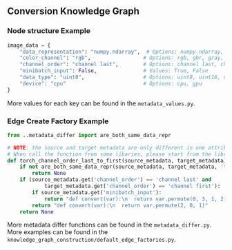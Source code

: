 ## Conversion Knowledge Graph
### Node structure Example
```python
image_data = {
    "data_representation": "numpy.ndarray",  # Options: numpy.ndarray, PIL.Image, torch.tensor, tf.tensor
    "color_channel": "rgb",                 # Options: rgb, gbr, gray, rgba, graya
    "channel_order": "channel last",        # Options: channel last, channel first
    "minibatch_input": False,               # Values: True, False
    "data_type": "uint8",                   # Options: uint8, uint16, uint32, float, float64, int8, int16, int32
    "device": "cpu"                         # Options: cpu, gpu
}
```
More values for each key can be found in the `metadata_values.py`.

### Edge Create Factory Example

```python
from ..metadata_differ import are_both_same_data_repr

# NOTE: the source and target metadata are only different in one attribute
# When call the function from some libaries, please start from the library name, like torch.tensor
def torch_channel_order_last_to_first(source_metadata, target_metadata):
    if not are_both_same_data_repr(source_metadata, target_metadata, 'torch.tensor'):
        return None
    if (source_metadata.get('channel_order') == 'channel last' and
            target_metadata.get('channel_order') == 'channel first'):
        if source_metadata.get('minibatch_input'):
            return "def convert(var):\n  return var.permute(0, 3, 1, 2)"
        return "def convert(var):\n  return var.permute(2, 0, 1)"
    return None
```
More metadata differ functions can be found in the `metadata_differ.py`.
More examples can be found in the `knowledge_graph_construction/default_edge_factories.py`.
